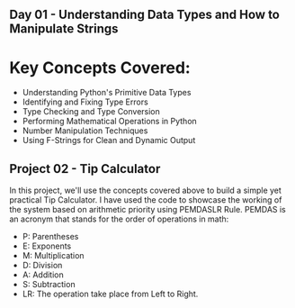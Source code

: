 ## Day 01 - Understanding Data Types and How to Manipulate Strings

# Key Concepts Covered:
- Understanding Python's Primitive Data Types
- Identifying and Fixing Type Errors
- Type Checking and Type Conversion
- Performing Mathematical Operations in Python
- Number Manipulation Techniques
- Using F-Strings for Clean and Dynamic Output

## Project 02 - Tip Calculator
In this project, we'll use the concepts covered above to build a simple yet practical Tip Calculator. I have used the code to showcase the working of the system based on arithmetic priority using PEMDASLR Rule.
PEMDAS is an acronym that stands for the order of operations in math: 
- P: Parentheses
- E: Exponents
- M: Multiplication
- D: Division
- A: Addition
- S: Subtraction
- LR: The operation take place from Left to Right.